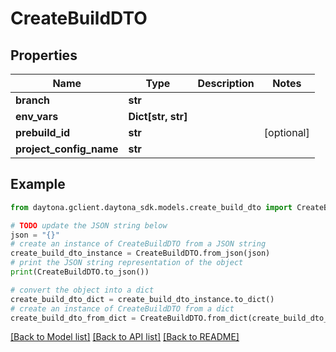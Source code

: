 # CreateBuildDTO


## Properties

Name | Type | Description | Notes
------------ | ------------- | ------------- | -------------
**branch** | **str** |  | 
**env_vars** | **Dict[str, str]** |  | 
**prebuild_id** | **str** |  | [optional] 
**project_config_name** | **str** |  | 

## Example

```python
from daytona.gclient.daytona_sdk.models.create_build_dto import CreateBuildDTO

# TODO update the JSON string below
json = "{}"
# create an instance of CreateBuildDTO from a JSON string
create_build_dto_instance = CreateBuildDTO.from_json(json)
# print the JSON string representation of the object
print(CreateBuildDTO.to_json())

# convert the object into a dict
create_build_dto_dict = create_build_dto_instance.to_dict()
# create an instance of CreateBuildDTO from a dict
create_build_dto_from_dict = CreateBuildDTO.from_dict(create_build_dto_dict)
```
[[Back to Model list]](../README.md#documentation-for-models) [[Back to API list]](../README.md#documentation-for-api-endpoints) [[Back to README]](../README.md)



